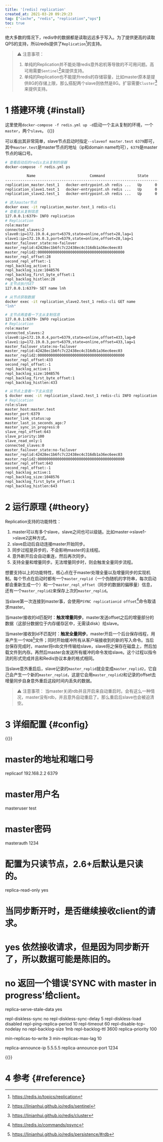 ```yaml
---
title: '[redis] replication'
created_at: 2021-03-20 09:29:23
tag: ["cache", "redis", "replication","ops"]
toc: true
---
```


绝大多数的情况下，redis中的数据都是读取远远多于写入。为了提供更高的读取QPS的支持，所以redis提供了`Replication`[^replication]的支持。
> ⚠️ 注意事项：
> 1. 单纯的Replication并不能处理redis意外宕机等导致的不可用问题。高可用需要`Sentinel`[^sentinel]来提供支持。
> 2. 单纯的Replication也不能提升redis的存储容量，比如master原本是提供8G的存储上限，那么搭配两个slave则依然是8G。扩容需要`Cluster`[^cluster]来提供支持。

# 1 搭建环境 {#install}

这里使用`docker-compose -f redis.yml up -d`启动一个主从复制的环境，一个`master`，两个`slave`。
{{<highlight-file path="redis.yml" lang="yml">}}

可以看出其非常简单，slave节点启动时指定`--slaveof master.test 6379`即可，其中`master.test`是master节点的地址（ip和domain name均可），`6379`是master节点的端口号。

```sh
# 查看启动后的redis主从复制的容器
docker-compose -f redis.yml ps

          Name                         Command               State            Ports         
--------------------------------------------------------------------------------------------
replication_master.test_1   docker-entrypoint.sh redis ...   Up      0.0.0.0:6379->6379/tcp 
replication_slave1.test_1   docker-entrypoint.sh redis ...   Up      0.0.0.0:16379->6379/tcp
replication_slave2.test_1   docker-entrypoint.sh redis ...   Up      0.0.0.0:26379->6379/tcp

# 进入master节点
docker exec -it replication_master.test_1 redis-cli
# 查看主从复制信息
127.0.0.1:6379> INFO replication
# Replication
role:master
connected_slaves:2
slave0:ip=172.19.0.4,port=6379,state=online,offset=28,lag=1
slave1:ip=172.19.0.3,port=6379,state=online,offset=28,lag=1
master_failover_state:no-failover
master_replid:42428ec1b6fc7c22438ec4c316db1a36ec6eec03
master_replid2:0000000000000000000000000000000000000000
master_repl_offset:28
second_repl_offset:-1
repl_backlog_active:1
repl_backlog_size:1048576
repl_backlog_first_byte_offset:1
repl_backlog_histlen:28
# 主节点执行SET
127.0.0.1:6379> SET name lnh

# 从节点获取数据
docker exec -it replication_slave2.test_1 redis-cli GET name
"lnh"

# 主节点再查看一下主从复制信息
127.0.0.1:6379> INFO replication
# Replication
role:master
connected_slaves:2
slave0:ip=172.19.0.4,port=6379,state=online,offset=433,lag=0
slave1:ip=172.19.0.3,port=6379,state=online,offset=433,lag=1
master_failover_state:no-failover
master_replid:42428ec1b6fc7c22438ec4c316db1a36ec6eec03
master_replid2:0000000000000000000000000000000000000000
master_repl_offset:433
second_repl_offset:-1
repl_backlog_active:1
repl_backlog_size:1048576
repl_backlog_first_byte_offset:1
repl_backlog_histlen:433

# 从节点上查看一下主从信息
$ docker exec -it replication_slave2.test_1 redis-cli INFO replication
# Replication
role:slave
master_host:master.test
master_port:6379
master_link_status:up
master_last_io_seconds_ago:7
master_sync_in_progress:0
slave_repl_offset:643
slave_priority:100
slave_read_only:1
connected_slaves:0
master_failover_state:no-failover
master_replid:42428ec1b6fc7c22438ec4c316db1a36ec6eec03
master_replid2:0000000000000000000000000000000000000000
master_repl_offset:643
second_repl_offset:-1
repl_backlog_active:1
repl_backlog_size:1048576
repl_backlog_first_byte_offset:1
repl_backlog_histlen:643
```

# 2 运行原理 {#theory}

Replication支持的功能特性：
1. master可以有多个slave，slave之间也可以级链。比如master->slave1->slave2这种方式。
2. slave启动后自动连接master开始同步。
3. 同步过程是异步的，不会影响master的主线程。
4. 意外断开后会自动重连，然后再次同步。
5. 支持全量和增量同步。无法增量同步时，则会触发全量同步流程。

想要支持以上的功能特性，核心点在于master处理全量以及增量同步的实现机制。每个节点在启动时都有一个`master_replid`（一个伪随机的字符串，每次启动都会重新生成一个）和一个`master_repl_offset`（同步的数据的偏移量）信息，还有一个`master_replid2`来保存上次的`master_replid`。

当slave第一次连接到master事，会使用`PSYNC replicationid offset`[^command-psync]命令取请求master。

当master接收的id匹配时：**触发增量同步**。master发送offset之后的增量部分的数据（这部分数据位于内存缓存区中，无需读disk）给slave。

当master接收到id不匹配时：**触发全量同步**。master开启一个后台保存线程，用来产生一个`RDB`[^rdb]文件；同时开始缓冲所有从客户端接收到的新的写入命令。当后台保存完成时，master将rdb文件传输给slave，slave将之保存在磁盘上，然后加载文件到内存。再然后master会发送所有缓冲的命令发给slave。这个过程以指令流的形式完成并且和Redis协议本身的格式相同。

当slave意外重启后，slave记录的`master_replid`就会变成`master_replid2`，它自己会产生一个新的`master_replid`，这是它会用`master_replid2`和记录的offset去增量同步自身意外重启这段时间内丢失的数据。

> ⚠️ 注意事项：
> 当master关闭rdb并且开启来自动重启时。会有这么一种情况，master没有rdb，并且意外自动重启了。那么重启后slave也会被迫清空。

# 3 详细配置 {#config}

{{<code-snippet lang="ini" href="https://github.com/redis/redis/blob/6.2/redis.conf#L446-L710">}}
# master的地址和端口号
replicaof 192.168.2.2 6379
# master用户名
masteruser test
# master密码
masterauth 1234

# 配置为只读节点，2.6+后默认是只读的。
replica-read-only yes

# 当同步断开时，是否继续接收client的请求。
# yes 依然接收请求，但是因为同步断开了，所以数据可能是陈旧的。
# no  返回一个错误'SYNC with master in progress'给client。
replica-serve-stale-data yes

repl-diskless-sync no
repl-diskless-sync-delay 5
repl-diskless-load disabled
repl-ping-replica-period 10
repl-timeout 60
repl-disable-tcp-nodelay no
repl-backlog-size 1mb
repl-backlog-ttl 3600
replica-priority 100


min-replicas-to-write 3
min-replicas-max-lag 10

replica-announce-ip 5.5.5.5
replica-announce-port 1234

{{</code-snippet>}}

# 4 参考 {#reference}

[^replication]:<https://redis.io/topics/replication>
[^sentinel]:<https://linianhui.github.io/redis/sentinel>
[^cluster]:<https://linianhui.github.io/redis/cluster>
[^rdb]:<https://linianhui.github.io/redis/persistence/#rdb>

[^command-sync]:<https://redis.io/commands/sync>
[^command-psync]:<https://redis.io/commands/psync>
